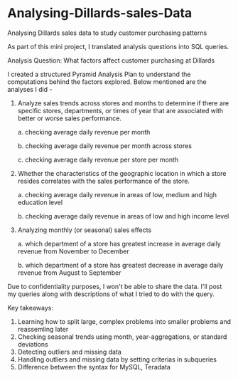 # Analysing-Dillards-sales-Data
Analysing Dillards sales data to study customer purchasing patterns

As part of this mini project, I translated analysis questions into SQL queries.

Analysis Question: What factors affect customer purchasing at Dillards
  
I created a structured Pyramid Analysis Plan to understand the computations behind the factors explored. Below mentioned are the analyses I did -
1. Analyze sales trends across stores and months to determine if there are specific stores, departments, or times of year that are associated with better or worse sales performance.
   
   a. checking average daily revenue per month
   
   b. checking average daily revenue per month across stores
   
   c. checking average daily revenue per store per month

2. Whether the characteristics of the geographic location in which a store resides correlates with the sales performance of the store.
   
   a. checking average daily revenue in areas of low, medium and high education level
   
   b. checking average daily revenue in areas of low and high income level

3. Analyzing monthly (or seasonal) sales effects
  
   a. which department of a store has greatest increase in average daily revenue from November to December
   
   b. which department of a store has greatest decrease in  average daily revenue from August to September

Due to confidentiality purposes, I won't be able to share the data. I'll post my queries along with descriptions of what I tried to do with the query.

Key takeaways:

1. Learning how to split large, complex problems into smaller problems and reassemling later
2. Checking seasonal trends using month, year-aggregations, or standard deviations
3. Detecting outliers and missing data
4. Handling outliers and missing data by setting criterias in subqueries
5. Difference between the syntax for MySQL, Teradata 

